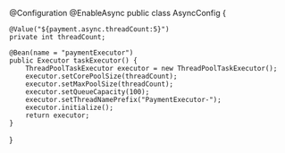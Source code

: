 @Configuration
@EnableAsync
public class AsyncConfig {

    @Value("${payment.async.threadCount:5}")
    private int threadCount;

    @Bean(name = "paymentExecutor")
    public Executor taskExecutor() {
        ThreadPoolTaskExecutor executor = new ThreadPoolTaskExecutor();
        executor.setCorePoolSize(threadCount);
        executor.setMaxPoolSize(threadCount);
        executor.setQueueCapacity(100);
        executor.setThreadNamePrefix("PaymentExecutor-");
        executor.initialize();
        return executor;
    }
}
